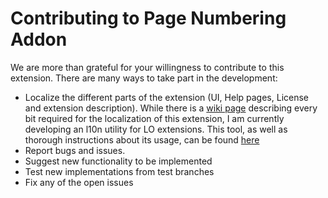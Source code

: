 # Contributing to Page Numbering Addon

We are more than grateful for your willingness to contribute to this extension. There are many ways to take part in the development:
* Localize the different parts of the extension (UI, Help pages, License and extension description).
  While there is a [wiki page](https://gitlab.com/lo_extensions/lo-page-numbering/wikis/Localization-tutorial) describing every bit required for the localization of this extension, I am currently developing an l10n utility for LO extensions. This tool, as well as thorough instructions about its usage, can be found [here](https://gitlab.com/lo_extensions/l10n-utility)
* Report bugs and issues.
* Suggest new functionality to be implemented
* Test new implementations from test branches
* Fix any of the open issues